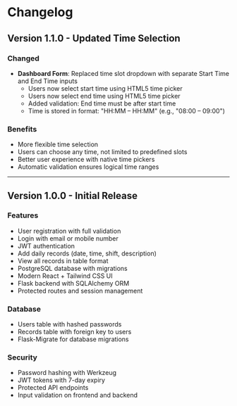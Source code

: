 # Changelog

## Version 1.1.0 - Updated Time Selection

### Changed
- **Dashboard Form**: Replaced time slot dropdown with separate Start Time and End Time inputs
  - Users now select start time using HTML5 time picker
  - Users now select end time using HTML5 time picker
  - Added validation: End time must be after start time
  - Time is stored in format: "HH:MM – HH:MM" (e.g., "08:00 – 09:00")

### Benefits
- More flexible time selection
- Users can choose any time, not limited to predefined slots
- Better user experience with native time pickers
- Automatic validation ensures logical time ranges

---

## Version 1.0.0 - Initial Release

### Features
- User registration with full validation
- Login with email or mobile number
- JWT authentication
- Add daily records (date, time, shift, description)
- View all records in table format
- PostgreSQL database with migrations
- Modern React + Tailwind CSS UI
- Flask backend with SQLAlchemy ORM
- Protected routes and session management

### Database
- Users table with hashed passwords
- Records table with foreign key to users
- Flask-Migrate for database migrations

### Security
- Password hashing with Werkzeug
- JWT tokens with 7-day expiry
- Protected API endpoints
- Input validation on frontend and backend
